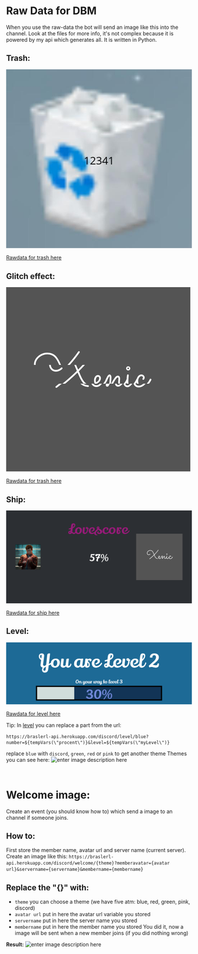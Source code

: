 

# Raw Data for DBM
When you use the raw-data the bot will send an image like this into the channel.
Look at the files for more info, it's not complex because it is powered by my api which generates all.
It is written in Python.

## Trash:

![](img/trash.jpg)


[Rawdata for trash here](raw/trash.txt)

## Glitch effect:

![](img/glitch.gif)

[Rawdata for trash here](raw/trash.txt)

## Ship:


![](img/ship.png)

[Rawdata for ship here](raw/ship.txt)

## Level:


![](img/level.png)

[Rawdata for level here](raw/level.txt)

Tip:
In [level](raw/level.txt) you can replace a part from the url:

    https://braslerl-api.herokuapp.com/discord/level/blue?number=${tempVars(\"procent\")}&level=${tempVars(\"myLevel\")}
replace `blue` with `discord`, `green`, `red` or  `pink` to get another theme
Themes you can see here:
![enter image description here](https://braslerl-api.herokuapp.com/discord/level/themes)

<br>

# Welcome image:

Create an event (you should know how to) which send a image to an channel if someone joins.

## How to:

First store the member name, avatar url and server name (current server).
Create an image like this:
`https://braslerl-api.herokuapp.com/discord/welcome/{theme}?memberavatar={avatar url}&servername={servername}&membername={membername}`

## Replace the "{}" with:

 - `theme` you can choose a theme (we have five atm: blue, red, green, pink, discord)
 - `avatar url` put in here the avatar url variable you stored
 - `servername` put in here the server name you stored
 - `membername` put in here the member name you stored
 You did it, now a image will be sent when a new member joins (if you did nothing wrong)

**Result:**
![enter image description here](https://braslerl-api.herokuapp.com/discord/welcome/blue?memberavatar=https://cdn.discordapp.com/avatars/332229703177994251/cf731d36720430ce4fff59962f8ef94f.png?size=4096&servername=Xenics%20Server&membername=Xenic)
